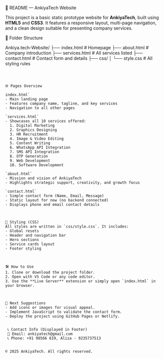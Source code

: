 📘 README — AnkiyaTech Website

This project is a basic static prototype website for **AnkiyaTech**, built using **HTML5** and **CSS3**. It features a responsive layout, multi-page navigation, and a clean design suitable for presenting company services.



📁 Folder Structure

Ankiya.tech-Website/
├── index.html          # Homepage
├── about.html          # Company introduction
├── services.html       # All services listed
├── contact.html        # Contact form and details
├── css/
│   └── style.css       # All styling rules
```



🌐 Pages Overview

index.html`
- Main landing page
- Features company name, tagline, and key services
- Navigation to all other pages

`services.html`
- Showcases all 10 services offered:
  1. Digital Marketing
  2. Graphics Designing
  3. HR Recruitment
  4. Image & Video Editing
  5. Content Writing
  6. WhatsApp API Integration
  7. SMS API Integration
  8. OTP Generation
  9. Web Development
  10. Software Development

`about.html`
- Mission and vision of AnkiyaTech
- Highlights strategic support, creativity, and growth focus

`contact.html`
- Simple contact form (Name, Email, Message)
- Static layout for now (no backend connected)
- Displays phone and email contact details



🎨 Styling (CSS)
All styles are written in `css/style.css`. It includes:
- Global resets
- Header and navigation bar
- Hero sections
- Service cards layout
- Footer styling



🛠️ How to Use
1. Clone or download the project folder.
2. Open with VS Code or any code editor.
3. Use the **Live Server** extension or simply open `index.html` in your browser.



🚀 Next Suggestions
- Add icons or images for visual appeal.
- Implement JavaScript to validate the contact form.
- Deploy the project using GitHub Pages or Netlify.


 📞 Contact Info (Displayed in Footer)
 📧 Email: ankiyatech@gmail.com  
 📞 Phone: +91 98566 619, Aliza - 9235737513


© 2025 AnkiyaTech. All rights reserved.
